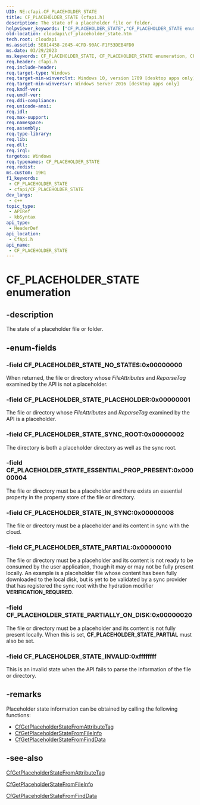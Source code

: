 ```yaml
---
UID: NE:cfapi.CF_PLACEHOLDER_STATE
title: CF_PLACEHOLDER_STATE (cfapi.h)
description: The state of a placeholder file or folder.
helpviewer_keywords: ["CF_PLACEHOLDER_STATE","CF_PLACEHOLDER_STATE enumeration","CF_PLACEHOLDER_STATE_ESSENTIAL_PROP_PRESENT","CF_PLACEHOLDER_STATE_INVALID","CF_PLACEHOLDER_STATE_IN_SYNC","CF_PLACEHOLDER_STATE_NO_STATES","CF_PLACEHOLDER_STATE_PARTIAL","CF_PLACEHOLDER_STATE_PARTIALLY_ON_DISK","CF_PLACEHOLDER_STATE_PLACEHOLDER","CF_PLACEHOLDER_STATE_SYNC_ROOT","cfapi/CF_PLACEHOLDER_STATE","cfapi/CF_PLACEHOLDER_STATE_ESSENTIAL_PROP_PRESENT","cfapi/CF_PLACEHOLDER_STATE_INVALID","cfapi/CF_PLACEHOLDER_STATE_IN_SYNC","cfapi/CF_PLACEHOLDER_STATE_NO_STATES","cfapi/CF_PLACEHOLDER_STATE_PARTIAL","cfapi/CF_PLACEHOLDER_STATE_PARTIALLY_ON_DISK","cfapi/CF_PLACEHOLDER_STATE_PLACEHOLDER","cfapi/CF_PLACEHOLDER_STATE_SYNC_ROOT","cloudApi.cf_placeholder_state"]
old-location: cloudapi\cf_placeholder_state.htm
tech.root: cloudapi
ms.assetid: 5E814458-2045-4CFD-90AC-F1F53DEB4FD0
ms.date: 03/29/2023
ms.keywords: CF_PLACEHOLDER_STATE, CF_PLACEHOLDER_STATE enumeration, CF_PLACEHOLDER_STATE_ESSENTIAL_PROP_PRESENT, CF_PLACEHOLDER_STATE_INVALID, CF_PLACEHOLDER_STATE_IN_SYNC, CF_PLACEHOLDER_STATE_NO_STATES, CF_PLACEHOLDER_STATE_PARTIAL, CF_PLACEHOLDER_STATE_PARTIALLY_ON_DISK, CF_PLACEHOLDER_STATE_PLACEHOLDER, CF_PLACEHOLDER_STATE_SYNC_ROOT, cfapi/CF_PLACEHOLDER_STATE, cfapi/CF_PLACEHOLDER_STATE_ESSENTIAL_PROP_PRESENT, cfapi/CF_PLACEHOLDER_STATE_INVALID, cfapi/CF_PLACEHOLDER_STATE_IN_SYNC, cfapi/CF_PLACEHOLDER_STATE_NO_STATES, cfapi/CF_PLACEHOLDER_STATE_PARTIAL, cfapi/CF_PLACEHOLDER_STATE_PARTIALLY_ON_DISK, cfapi/CF_PLACEHOLDER_STATE_PLACEHOLDER, cfapi/CF_PLACEHOLDER_STATE_SYNC_ROOT, cloudApi.cf_placeholder_state
req.header: cfapi.h
req.include-header: 
req.target-type: Windows
req.target-min-winverclnt: Windows 10, version 1709 [desktop apps only]
req.target-min-winversvr: Windows Server 2016 [desktop apps only]
req.kmdf-ver: 
req.umdf-ver: 
req.ddi-compliance: 
req.unicode-ansi: 
req.idl: 
req.max-support: 
req.namespace: 
req.assembly: 
req.type-library: 
req.lib: 
req.dll: 
req.irql: 
targetos: Windows
req.typenames: CF_PLACEHOLDER_STATE
req.redist: 
ms.custom: 19H1
f1_keywords:
 - CF_PLACEHOLDER_STATE
 - cfapi/CF_PLACEHOLDER_STATE
dev_langs:
 - c++
topic_type:
 - APIRef
 - kbSyntax
api_type:
 - HeaderDef
api_location:
 - CfApi.h
api_name:
 - CF_PLACEHOLDER_STATE
---
```


# CF_PLACEHOLDER_STATE enumeration

## -description

The state of a placeholder file or folder.

## -enum-fields

### -field CF_PLACEHOLDER_STATE_NO_STATES:0x00000000

When returned, the file or directory whose *FileAttributes* and *ReparseTag* examined by the API is not a placeholder.

### -field CF_PLACEHOLDER_STATE_PLACEHOLDER:0x00000001

The file or directory whose *FileAttributes* and *ReparseTag* examined by the API is a placeholder.

### -field CF_PLACEHOLDER_STATE_SYNC_ROOT:0x00000002

The directory is both a placeholder directory as well as the sync root.

### -field CF_PLACEHOLDER_STATE_ESSENTIAL_PROP_PRESENT:0x00000004

The file or directory must be a placeholder and there exists an essential property in the property store of the file or directory.

### -field CF_PLACEHOLDER_STATE_IN_SYNC:0x00000008

The file or directory must be a placeholder and its content in sync with the cloud.

### -field CF_PLACEHOLDER_STATE_PARTIAL:0x00000010

The file or directory must be a placeholder and its content is not ready to be consumed by the user application, though it may or may not be fully present locally. An example is a placeholder file whose content has been fully downloaded to the local disk, but is yet to be validated by a sync provider that has registered the sync root with the hydration modifier **VERIFICATION_REQUIRED**.

### -field CF_PLACEHOLDER_STATE_PARTIALLY_ON_DISK:0x00000020

The file or directory must be a placeholder and its content is not fully present locally. When this is set, **CF_PLACEHOLDER_STATE_PARTIAL** must also be set.

### -field CF_PLACEHOLDER_STATE_INVALID:0xffffffff

This is an invalid state when the API fails to parse the information of the file or directory.

## -remarks

Placeholder state information can be obtained by calling the following functions:

- [CfGetPlaceholderStateFromAttributeTag](nf-cfapi-cfgetplaceholderstatefromattributetag.md)
- [CfGetPlaceholderStateFromFileInfo](nf-cfapi-cfgetplaceholderstatefromfileinfo.md)
- [CfGetPlaceholderStateFromFindData](nf-cfapi-cfgetplaceholderstatefromfinddata.md)

## -see-also

[CfGetPlaceholderStateFromAttributeTag](nf-cfapi-cfgetplaceholderstatefromattributetag.md)

[CfGetPlaceholderStateFromFileInfo](nf-cfapi-cfgetplaceholderstatefromfileinfo.md)

[CfGetPlaceholderStateFromFindData](nf-cfapi-cfgetplaceholderstatefromfinddata.md)

